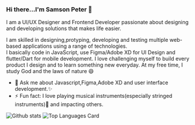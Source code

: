 ### Hi there...I'm Samson Peter 👋

I am a UI/UX Designer and Frontend Developer passionate about designing and developing solutions that makes life easier. 

I am skilled in designing,protyping, developing and testing multiple web-based applications using a range of technologies.                                                 
I basically code in JavaScript, use Figma/Adobe XD for UI Design and flutter/Dart for mobile development. I love challenging myself to build every product I design and to learn something new everyday.
At my free time, I study God and the laws of nature 😄

- 💬 Ask me about Javascript,Figma,Adobe XD and user interface development.✨
- ⚡ Fun fact: I love playing musical instruments(especially stringed instruments):musical_note: and impacting others.
<!-- - Here is my Github stat -->
 ![Github stats](https://github-readme-stats.vercel.app/api?username=livingstone17&theme=highcontrast&show_icons=true&count_private=true) ![Top Languages Card](https://github-readme-stats.vercel.app/api/top-langs/?username=livingstone17&layout=compact)
 

<!--
**Livingstone17/Livingstone17** is a ✨ _special_ ✨ repository because its `README.md` (this file) appears on your GitHub profile.

Here are some ideas to get you started:

- 🔭 I’m currently working on ...
- 🌱 I’m currently learning ...
- 👯 I’m looking to collaborate on ...
- 🤔 I’m looking for help with ...
- 💬 Ask me about ...
- 📫 How to reach me: ...
- 😄 Pronouns: ...
- ⚡ Fun fact: ...
-->
